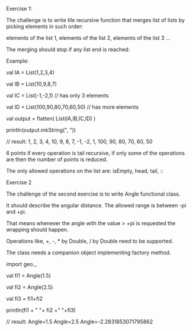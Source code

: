 Exercise 1:



The challenge is to write tile recursive function that merges list of lists by picking elements in such order:

elements of the list 1, elements of the list 2, elements of the list 3 ... 

The merging should stop if any list end is reached:

Example:

  val lA = List(1,2,3,4)

  val lB = List(10,9,8,7)

  val lC = List(-1,-2,1) // has only 3 elements

  val lD = List(100,90,80,70,60,50) // has more elements



  val output = flatten( List(lA,lB,lC,lD) )

  println(output.mkString(", "))



// result: 1, 2, 3, 4, 10, 9, 8, 7, -1, -2, 1, 100, 90, 80, 70, 60, 50





6 points if every operation is tail recursive, if only some of the operations are then the number of points is reduced.

The only allowed operations on the list are: isEmpty, head, tail, ::



Exercise 2

The challenge of the second exercise is to write Angle functional class. 

It should describe the angular distance. The allowed range is between -pi and +pi.

That means whenever the angle with the value > +pi is requested the wrapping should happen.

Operations like, +, -, * by Double, / by Double need to be supported.

The class needs a companion object implementing factory method.



  import geo._

  val fi1 = Angle(1.5)

  val fi2 = Angle(2.5)

  val fi3 = fi1+fi2

  println(fi1 + " "+ fi2 +" "+fi3)

  // result: Angle=1.5 Angle=2.5 Angle=-2.2831853071795862